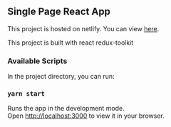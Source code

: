 ## Single Page React App

This project is hosted on netlify. You can view [here](https://single-pg-app.herokuapp.com/).

This project is built with react redux-toolkit

### Available Scripts

In the project directory, you can run:

### `yarn start`

Runs the app in the development mode.\
Open [http://localhost:3000](http://localhost:3000) to view it in your browser.
